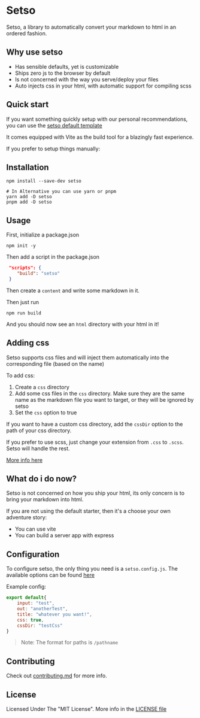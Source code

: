 # Setso

Setso, a library to automatically convert your markdown to html in an ordered fashion.

## Why use setso

- Has sensible defaults, yet is customizable
- Ships zero js to the browser by default
- Is not concerned with the way you serve/deploy your files
- Auto injects css in your html, with automatic support for compiling scss

## Quick start

If you want something quickly setup with our personal recommendations, you can use the [setso default template](https://github.com/setsojs/setso-starter)

It comes equipped with Vite as the build tool for a blazingly fast experience.

If you prefer to setup things manually:

## Installation

```shell
npm install --save-dev setso

# In Alternative you can use yarn or pnpm
yarn add -D setso
pnpm add -D setso
```

## Usage

First, initialize a package.json

```shell
npm init -y
```

Then add a script in the package.json

```json
 "scripts": {
    "build": "setso"
 }
```

Then create a `content` and write some markdown in it.

Then just run

```shell
npm run build
```

And you should now see an `html` directory with your html in it!

## Adding css

Setso supports css files and will inject them automatically into the corresponding file (based on the name)

To add css:

1. Create a `css` directory
2. Add some css files in the `css` directory. Make sure they are the same name as the markdown file you want to target, or they will be ignored by setso
3. Set the `css` option to true

If you want to have a custom css directory, add the `cssDir` option to the path of your css directory.

If you prefer to use scss, just change your extension from `.css` to `.scss`. Setso will handle the rest.

[More info here](docs/api/setso.config.js.md)

## What do i do now?

Setso is not concerned on how you ship your html, its only concern is to bring your markdown into html.

If you are not using the default starter, then it's a choose your own adventure story:

- You can use vite
- You can build a server app with express

## Configuration

To configure setso, the only thing you need is a `setso.config.js`. The available options can be found [here](docs/api/setso.config.js.md)

Example config:

```js
export default{
    input: "test",
    out: "anotherTest",
    title: "whatever you want!",
    css: true,
    cssDir: "testCss"
}
```

> Note: The format for paths is `/pathname`

## Contributing

Check out [contributing.md](docs/contributing.md) for more info.

## License

Licensed Under The "MIT License". More info in the [LICENSE file](LICENSE)
